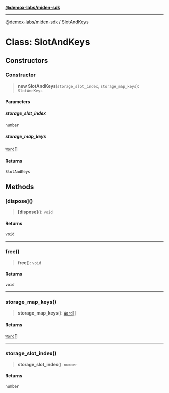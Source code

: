 [**@demox-labs/miden-sdk**](../README.md)

***

[@demox-labs/miden-sdk](../README.md) / SlotAndKeys

# Class: SlotAndKeys

## Constructors

### Constructor

> **new SlotAndKeys**(`storage_slot_index`, `storage_map_keys`): `SlotAndKeys`

#### Parameters

##### storage\_slot\_index

`number`

##### storage\_map\_keys

[`Word`](Word.md)[]

#### Returns

`SlotAndKeys`

## Methods

### \[dispose\]()

> **\[dispose\]**(): `void`

#### Returns

`void`

***

### free()

> **free**(): `void`

#### Returns

`void`

***

### storage\_map\_keys()

> **storage\_map\_keys**(): [`Word`](Word.md)[]

#### Returns

[`Word`](Word.md)[]

***

### storage\_slot\_index()

> **storage\_slot\_index**(): `number`

#### Returns

`number`
